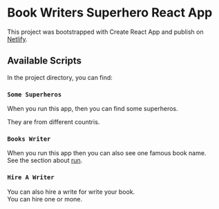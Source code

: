 # Book Writers Superhero React App

This project was bootstrapped with Create React App and publish on [Netlify](https://hire-writers-sumon.netlify.app/).

## Available Scripts

In the project directory, you can find:

### `Some Superheros`

When you run this app, then you can find some superheros.

They are from different countris.

### `Books Writer`

When you run this app then you can also see one famous book name.\
See the section about [run](https://hire-writers-sumon.netlify.app/).

### `Hire A Writer`

You can also hire a write for write your book.\
You can hire one or mone.
